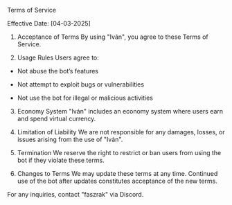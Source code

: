 Terms of Service

Effective Date: [04-03-2025]

1. Acceptance of Terms
By using "Iván", you agree to these Terms of Service.

2. Usage Rules
Users agree to:

- Not abuse the bot’s features

- Not attempt to exploit bugs or vulnerabilities

- Not use the bot for illegal or malicious activities

3. Economy System
"Iván" includes an economy system where users earn and spend virtual currency.

4. Limitation of Liability
We are not responsible for any damages, losses, or issues arising from the use of "Iván".

5. Termination
We reserve the right to restrict or ban users from using the bot if they violate these terms.

6. Changes to Terms
We may update these terms at any time. Continued use of the bot after updates constitutes acceptance of the new terms.

For any inquiries, contact "faszrak" via Discord.

